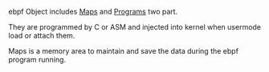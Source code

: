 ebpf Object includes [Maps](./Map) and [Programs](./Prog) two part.

They are programmed by C or ASM and injected into kernel when usermode load or attach them.

Maps is a memory area to maintain and save the data during the ebpf program running.